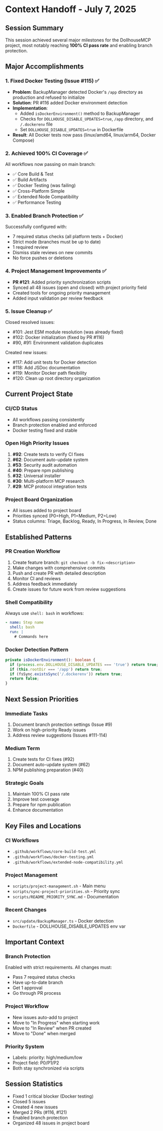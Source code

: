 # Context Handoff - July 7, 2025

## Session Summary

This session achieved several major milestones for the DollhouseMCP project, most notably reaching **100% CI pass rate** and enabling branch protection.

## Major Accomplishments

### 1. Fixed Docker Testing (Issue #115) ✅
- **Problem**: BackupManager detected Docker's `/app` directory as production and refused to initialize
- **Solution**: PR #116 added Docker environment detection
- **Implementation**:
  - Added `isDockerEnvironment()` method to BackupManager
  - Checks for `DOLLHOUSE_DISABLE_UPDATES=true`, `/app` directory, and `/.dockerenv` file
  - Set `DOLLHOUSE_DISABLE_UPDATES=true` in Dockerfile
- **Result**: All Docker tests now pass (linux/amd64, linux/arm64, Docker Compose)

### 2. Achieved 100% CI Coverage ✅
All workflows now passing on main branch:
- ✅ Core Build & Test
- ✅ Build Artifacts
- ✅ Docker Testing (was failing)
- ✅ Cross-Platform Simple
- ✅ Extended Node Compatibility
- ✅ Performance Testing

### 3. Enabled Branch Protection ✅
Successfully configured with:
- 7 required status checks (all platform tests + Docker)
- Strict mode (branches must be up to date)
- 1 required review
- Dismiss stale reviews on new commits
- No force pushes or deletions

### 4. Project Management Improvements ✅
- **PR #121**: Added priority synchronization scripts
- Synced all 48 issues (open and closed) with project priority field
- Created tools for ongoing priority management
- Added input validation per review feedback

### 5. Issue Cleanup ✅
Closed resolved issues:
- #101: Jest ESM module resolution (was already fixed)
- #102: Docker initialization (fixed by PR #116)
- #90, #91: Environment validation duplicates

Created new issues:
- #117: Add unit tests for Docker detection
- #118: Add JSDoc documentation
- #119: Monitor Docker path flexibility
- #120: Clean up root directory organization

## Current Project State

### CI/CD Status
- All workflows passing consistently
- Branch protection enabled and enforced
- Docker testing fixed and stable

### Open High Priority Issues
1. **#92**: Create tests to verify CI fixes
2. **#62**: Document auto-update system  
3. **#53**: Security audit automation
4. **#40**: Prepare npm publishing
5. **#32**: Universal installer
6. **#30**: Multi-platform MCP research
7. **#29**: MCP protocol integration tests

### Project Board Organization
- All issues added to project board
- Priorities synced (P0=High, P1=Medium, P2=Low)
- Status columns: Triage, Backlog, Ready, In Progress, In Review, Done

## Established Patterns

### PR Creation Workflow
1. Create feature branch: `git checkout -b fix-<description>`
2. Make changes with comprehensive commits
3. Push and create PR with detailed description
4. Monitor CI and reviews
5. Address feedback immediately
6. Create issues for future work from review suggestions

### Shell Compatibility
Always use `shell: bash` in workflows:
```yaml
- name: Step name
  shell: bash
  run: |
    # Commands here
```

### Docker Detection Pattern
```typescript
private isDockerEnvironment(): boolean {
  if (process.env.DOLLHOUSE_DISABLE_UPDATES === 'true') return true;
  if (this.rootDir === '/app') return true;
  if (fsSync.existsSync('/.dockerenv')) return true;
  return false;
}
```

## Next Session Priorities

### Immediate Tasks
1. Document branch protection settings (Issue #9)
2. Work on high-priority Ready issues
3. Address review suggestions (Issues #111-114)

### Medium Term
1. Create tests for CI fixes (#92)
2. Document auto-update system (#62)
3. NPM publishing preparation (#40)

### Strategic Goals
1. Maintain 100% CI pass rate
2. Improve test coverage
3. Prepare for npm publication
4. Enhance documentation

## Key Files and Locations

### CI Workflows
- `.github/workflows/core-build-test.yml`
- `.github/workflows/docker-testing.yml`
- `.github/workflows/extended-node-compatibility.yml`

### Project Management
- `scripts/project-management.sh` - Main menu
- `scripts/sync-project-priorities.sh` - Priority sync
- `scripts/README_PRIORITY_SYNC.md` - Documentation

### Recent Changes
- `src/update/BackupManager.ts` - Docker detection
- `Dockerfile` - DOLLHOUSE_DISABLE_UPDATES env var

## Important Context

### Branch Protection
Enabled with strict requirements. All changes must:
- Pass 7 required status checks
- Have up-to-date branch
- Get 1 approval
- Go through PR process

### Project Workflow
- New issues auto-add to project
- Move to "In Progress" when starting work
- Move to "In Review" when PR created
- Move to "Done" when merged

### Priority System
- Labels: priority: high/medium/low
- Project field: P0/P1/P2
- Both stay synchronized via scripts

## Session Statistics
- Fixed 1 critical blocker (Docker testing)
- Closed 5 issues
- Created 4 new issues
- Merged 2 PRs (#116, #121)
- Enabled branch protection
- Organized 48 issues in project board